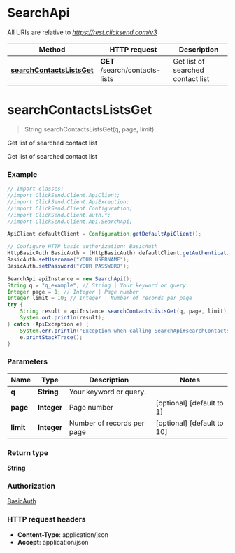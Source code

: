 # SearchApi

All URIs are relative to *https://rest.clicksend.com/v3*

Method | HTTP request | Description
------------- | ------------- | -------------
[**searchContactsListsGet**](SearchApi.md#searchContactsListsGet) | **GET** /search/contacts-lists | Get list of searched contact list


<a name="searchContactsListsGet"></a>
# **searchContactsListsGet**
> String searchContactsListsGet(q, page, limit)

Get list of searched contact list

Get list of searched contact list

### Example
```java
// Import classes:
//import ClickSend.Client.ApiClient;
//import ClickSend.Client.ApiException;
//import ClickSend.Client.Configuration;
//import ClickSend.Client.auth.*;
//import ClickSend.Client.Api.SearchApi;

ApiClient defaultClient = Configuration.getDefaultApiClient();

// Configure HTTP basic authorization: BasicAuth
HttpBasicAuth BasicAuth = (HttpBasicAuth) defaultClient.getAuthentication("BasicAuth");
BasicAuth.setUsername("YOUR USERNAME");
BasicAuth.setPassword("YOUR PASSWORD");

SearchApi apiInstance = new SearchApi();
String q = "q_example"; // String | Your keyword or query.
Integer page = 1; // Integer | Page number
Integer limit = 10; // Integer | Number of records per page
try {
    String result = apiInstance.searchContactsListsGet(q, page, limit);
    System.out.println(result);
} catch (ApiException e) {
    System.err.println("Exception when calling SearchApi#searchContactsListsGet");
    e.printStackTrace();
}
```

### Parameters

Name | Type | Description  | Notes
------------- | ------------- | ------------- | -------------
 **q** | **String**| Your keyword or query. |
 **page** | **Integer**| Page number | [optional] [default to 1]
 **limit** | **Integer**| Number of records per page | [optional] [default to 10]

### Return type

**String**

### Authorization

[BasicAuth](../README.md#BasicAuth)

### HTTP request headers

 - **Content-Type**: application/json
 - **Accept**: application/json

